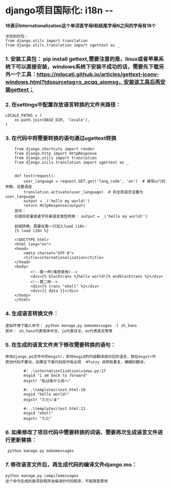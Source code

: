 #  django项目国际化: i18n -- 
**18表示Internationalization这个单词首字母I和结尾字母N之间的字母有18个**

	涉及到的包：
	from django.utils import translation
	from django.utils.translation import ugettext as _
### 1. 安装工具包： pip install gettext,需要注意的是，linux或者苹果系统下可以直接安装，windows系统下安装不成功的话，需要先下载另外一个工具：https://mlocati.github.io/articles/gettext-iconv-windows.html?tdsourcetag=s_pcqq_aiomsg，安装该工具后再安装gettext；

### 2. 在settings中配置存放语言转换的文件夹路径：
	LOCALE_PATHS = (
	    os.path.join(BASE_DIR, 'locale'),
	)
### 3. 在代码中将需要转换的语句通过ugettext转换
		from django.shortcuts import render
		from django.http import HttpResponse
		from django.utils import translation
		from django.utils.translation import ugettext as _
		
		
		def test(request):
		    user_language = request.GET.get('lang_code', 'en')  # 接受url的参数，设置语音
		    translation.activate(user_language)  # 将全局语言设置为user_language
		    output = _('hello my world!')
		    return HttpResponse(output)
        其中：
        后端将变量或者字符串语言类型转换： output = _('hello my world!')

        前端转换，需要在第一行加入load i18n：
		{% load i18n %}
		
		<!DOCTYPE html>
		<html lang="en">
		<head>
		    <meta charset="UTF-8">
		    <title>internationalization</title>
		</head>
		<body>
		       <!--第一种(推荐使用)-->
		       <div>{% blocktrans %}hello world!{% endblocktrans %}</div>
		       <!--第二种-->
		       <div>{% trans "ohell" %}</div>
		       <div>{{ data }}</div>
		</body>
		</html>
### 4. 生成语言转换文件：
    虚拟环境下输入命令： python manage.py makemessages -l zh_hans
    其中： zh_hans代表简体中文，ja代表日文，en代表英文等等
### 5. 在生成的语言文件夹下修改需要转换的语句：
    修改django.po文件中的msgstr，即将msgid的内容翻译成对应的语言，放在msgstr中
    其他代码不要动，如果在下面代码段中有出现  #fuzzy 说明有重复、模糊的翻译，

			#: .\internationlization\views.py:17
			msgid "i am back to forward"
			msgstr "私は後から前へ"
			
			#: .\templates\test.html:10
			msgid "hello world!"
			msgstr "ただいま"
			
			#: .\templates\test.html:11
			msgid "ohell"
			msgstr "ただ"
### 6. 如果修改了项目代码中需要转换的词语，需要再次生成语言文件进行更新替换：
     python manage.py makemessages

### 7. 修改语言文件后，再生成代码的编译文件django.mo：
    python manage.py compilemessages
    这个命令生成的是项目程序会编译的代码程序，不能随意更改